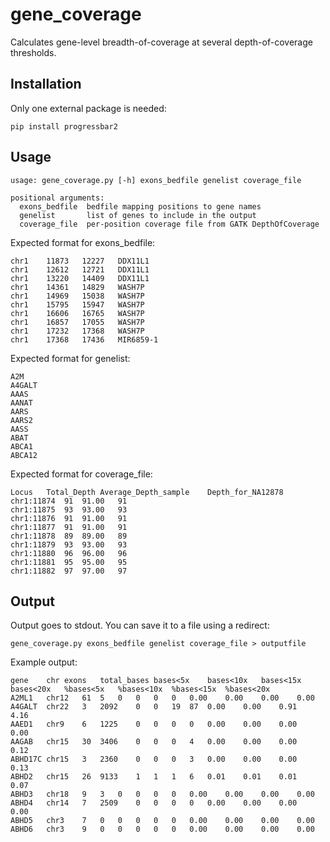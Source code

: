 # gene_coverage
Calculates gene-level breadth-of-coverage at several depth-of-coverage thresholds.

## Installation

Only one external package is needed:
```
pip install progressbar2
```

## Usage
```
usage: gene_coverage.py [-h] exons_bedfile genelist coverage_file

positional arguments:
  exons_bedfile  bedfile mapping positions to gene names
  genelist       list of genes to include in the output
  coverage_file  per-position coverage file from GATK DepthOfCoverage
```
Expected format for exons_bedfile:
```
chr1	11873	12227	DDX11L1
chr1	12612	12721	DDX11L1
chr1	13220	14409	DDX11L1
chr1	14361	14829	WASH7P
chr1	14969	15038	WASH7P
chr1	15795	15947	WASH7P
chr1	16606	16765	WASH7P
chr1	16857	17055	WASH7P
chr1	17232	17368	WASH7P
chr1	17368	17436	MIR6859-1
```
Expected format for genelist:
```
A2M
A4GALT
AAAS
AANAT
AARS
AARS2
AASS
ABAT
ABCA1
ABCA12
```
Expected format for coverage_file:
```
Locus	Total_Depth	Average_Depth_sample	Depth_for_NA12878
chr1:11874	91	91.00	91
chr1:11875	93	93.00	93
chr1:11876	91	91.00	91
chr1:11877	91	91.00	91
chr1:11878	89	89.00	89
chr1:11879	93	93.00	93
chr1:11880	96	96.00	96
chr1:11881	95	95.00	95
chr1:11882	97	97.00	97
```
## Output
Output goes to stdout. You can save it to a file using a redirect:
```
gene_coverage.py exons_bedfile genelist coverage_file > outputfile
```
Example output:
```
gene    chr exons   total_bases bases<5x    bases<10x   bases<15x   bases<20x   %bases<5x   %bases<10x  %bases<15x  %bases<20x
A2ML1   chr12   61  5   0   0   0   0   0.00    0.00    0.00    0.00
A4GALT  chr22   3   2092    0   0   19  87  0.00    0.00    0.91    4.16
AAED1   chr9    6   1225    0   0   0   0   0.00    0.00    0.00    0.00
AAGAB   chr15   30  3406    0   0   0   4   0.00    0.00    0.00    0.12
ABHD17C chr15   3   2360    0   0   0   3   0.00    0.00    0.00    0.13
ABHD2   chr15   26  9133    1   1   1   6   0.01    0.01    0.01    0.07
ABHD3   chr18   9   3   0   0   0   0   0.00    0.00    0.00    0.00
ABHD4   chr14   7   2509    0   0   0   0   0.00    0.00    0.00    0.00
ABHD5   chr3    7   0   0   0   0   0   0.00    0.00    0.00    0.00
ABHD6   chr3    9   0   0   0   0   0   0.00    0.00    0.00    0.00
```
